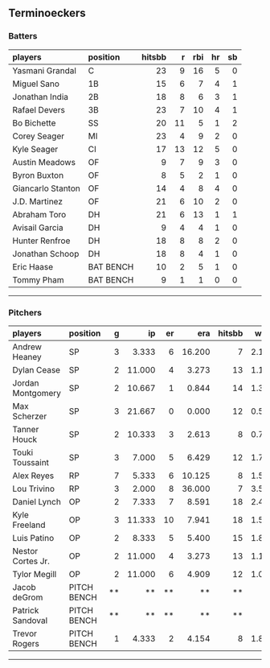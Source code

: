## Terminoeckers

### Batters

 
|players           |position  | hitsbb|  r| rbi| hr| sb| 
|:-----------------|:---------|------:|--:|---:|--:|--:| 
|Yasmani Grandal   |C         |     23|  9|  16|  5|  0| 
|Miguel Sano       |1B        |     15|  6|   7|  4|  1| 
|Jonathan India    |2B        |     18|  8|   6|  3|  1| 
|Rafael Devers     |3B        |     23|  7|  10|  4|  1| 
|Bo Bichette       |SS        |     20| 11|   5|  1|  2| 
|Corey Seager      |MI        |     23|  4|   9|  2|  0| 
|Kyle Seager       |CI        |     17| 13|  12|  5|  0| 
|Austin Meadows    |OF        |      9|  7|   9|  3|  0| 
|Byron Buxton      |OF        |      8|  5|   2|  1|  0| 
|Giancarlo Stanton |OF        |     14|  4|   8|  4|  0| 
|J.D. Martinez     |OF        |     21|  6|  10|  2|  0| 
|Abraham Toro      |DH        |     21|  6|  13|  1|  1| 
|Avisail Garcia    |DH        |      9|  4|   4|  1|  0| 
|Hunter Renfroe    |DH        |     18|  8|   8|  2|  0| 
|Jonathan Schoop   |DH        |     18|  8|   4|  1|  0| 
|Eric Haase        |BAT BENCH |     10|  2|   5|  1|  0| 
|Tommy Pham        |BAT BENCH |      9|  1|   1|  0|  0| 


* * *

### Pitchers

 
|players           |position    |  g|     ip| er|    era| hitsbb|  whip| so|  w| sv| 
|:-----------------|:-----------|--:|------:|--:|------:|------:|-----:|--:|--:|--:| 
|Andrew Heaney     |SP          |  3|  3.333|  6| 16.200|      7| 2.100|  3|  0|  0| 
|Dylan Cease       |SP          |  2| 11.000|  4|  3.273|     13| 1.182| 20|  1|  0| 
|Jordan Montgomery |SP          |  2| 10.667|  1|  0.844|     14| 1.312|  8|  0|  0| 
|Max Scherzer      |SP          |  3| 21.667|  0|  0.000|     12| 0.554| 32|  2|  0| 
|Tanner Houck      |SP          |  2| 10.333|  3|  2.613|      8| 0.774| 10|  0|  0| 
|Touki Toussaint   |SP          |  3|  7.000|  5|  6.429|     12| 1.714|  3|  0|  0| 
|Alex Reyes        |RP          |  7|  5.333|  6| 10.125|      8| 1.500|  9|  0|  1| 
|Lou Trivino       |RP          |  3|  2.000|  8| 36.000|      7| 3.500|  1|  0|  0| 
|Daniel Lynch      |OP          |  2|  7.333|  7|  8.591|     18| 2.455|  7|  0|  0| 
|Kyle Freeland     |OP          |  3| 11.333| 10|  7.941|     18| 1.588| 14|  1|  0| 
|Luis Patino       |OP          |  2|  8.333|  5|  5.400|     15| 1.800|  9|  1|  0| 
|Nestor Cortes Jr. |OP          |  2| 11.000|  4|  3.273|     13| 1.182| 11|  0|  0| 
|Tylor Megill      |OP          |  2| 11.000|  6|  4.909|     12| 1.091| 13|  1|  0| 
|Jacob deGrom      |PITCH BENCH | **|     **| **|     **|     **|    **| **| **| **| 
|Patrick Sandoval  |PITCH BENCH | **|     **| **|     **|     **|    **| **| **| **| 
|Trevor Rogers     |PITCH BENCH |  1|  4.333|  2|  4.154|      8| 1.846|  3|  0|  0| 


* * *


